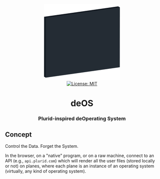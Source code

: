 <p align="center">
    <img src="https://raw.githubusercontent.com/plurid/deos/master/about/identity/deos-logo.png" height="250px">
    <br />
    <a target="_blank" href="https://github.com/plurid/deos/blob/master/LICENSE">
        <img src="https://img.shields.io/badge/license-MIT-blue.svg?colorB=1380C3&style=for-the-badge" alt="License: MIT">
    </a>
</p>



<h1 align="center">
    deOS
</h1>


<h3 align="center">
    Plurid-inspired deOperating System
</h3>



## Concept

Control the Data. Forget the System.

In the browser, on a "native" program, or on a raw machine, connect to an API (e.g., `api.plurid.com`) which will render all the user files (stored locally or not) on planes, where each plane is an instance of an operating system (virtually, any kind of operating system).
